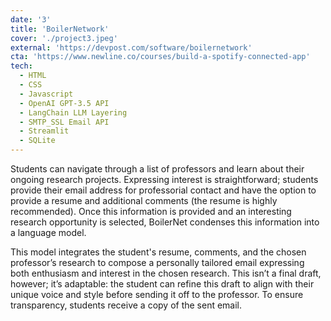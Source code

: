 ```yaml
---
date: '3'
title: 'BoilerNetwork'
cover: './project3.jpeg'
external: 'https://devpost.com/software/boilernetwork'
cta: 'https://www.newline.co/courses/build-a-spotify-connected-app'
tech:
  - HTML
  - CSS
  - Javascript
  - OpenAI GPT-3.5 API
  - LangChain LLM Layering
  - SMTP_SSL Email API
  - Streamlit
  - SQLite
---
```


Students can navigate through a list of professors and learn about their ongoing research projects. Expressing interest is straightforward; students provide their email address for professorial contact and have the option to provide a resume and additional comments (the resume is highly recommended). Once this information is provided and an interesting research opportunity is selected, BoilerNet condenses this information into a language model.

This model integrates the student's resume, comments, and the chosen professor’s research to compose a personally tailored email expressing both enthusiasm and interest in the chosen research. This isn’t a final draft, however; it’s adaptable: the student can refine this draft to align with their unique voice and style before sending it off to the professor. To ensure transparency, students receive a copy of the sent email.
